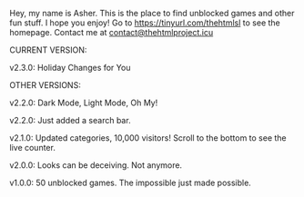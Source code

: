 Hey, my name is Asher. This is the place to find unblocked games and other fun stuff. I hope you enjoy! Go to https://tinyurl.com/thehtmlsl to see the homepage. Contact me at contact@thehtmlproject.icu

CURRENT VERSION:

v2.3.0: Holiday Changes for You

OTHER VERSIONS:

v2.2.0: Dark Mode, Light Mode, Oh My!

v2.2.0: Just added a search bar.

v2.1.0: Updated categories, 10,000 visitors! Scroll to the bottom to see the live counter.

v2.0.0: Looks can be deceiving. Not anymore.

v1.0.0: 50 unblocked games. The impossible just made possible.


